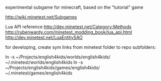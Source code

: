 experimental subgame for minecraft, 
based on the "tutorial" game 

http://wiki.minetest.net/Subgames

Lua API reference
http://dev.minetest.net/Category:Methods
http://rubenwardy.com/minetest_modding_book/lua_api.html
http://dev.minetest.net/LuaEntitySAO

for developing, create sym links from minetest folder to repo subfolders: 

 ln -s ~/Projects/english4kids/worlds/english4kids/ ~/.minetest/worlds/english4kids
 ln -s ~/Projects/english4kids/games/english4kids/ ~/.minetest/games/english4kids
